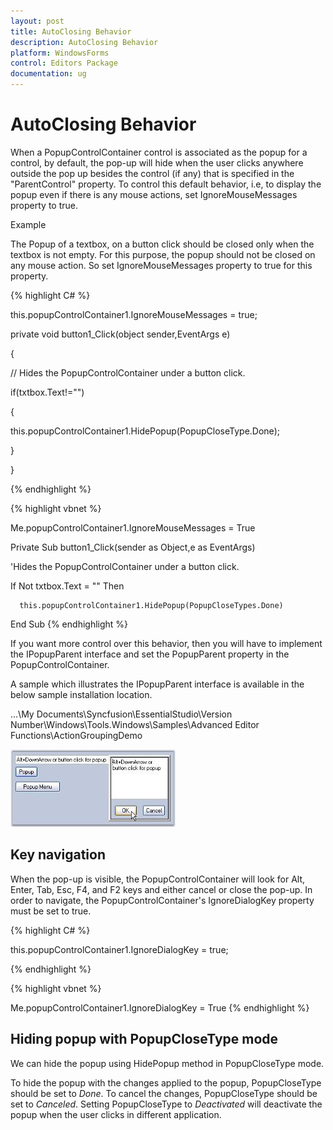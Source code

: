 ```yaml
---
layout: post
title: AutoClosing Behavior
description: AutoClosing Behavior
platform: WindowsForms
control: Editors Package
documentation: ug
---
```


# AutoClosing Behavior

When a PopupControlContainer control is associated as the popup for a control, by default, the pop-up will hide when the user clicks anywhere outside the pop up besides the control (if any) that is specified in the "ParentControl" property. To control this default behavior, i.e, to display the popup even if there is any mouse actions, set IgnoreMouseMessages property to true.

Example

The Popup of a textbox, on a button click should be closed only when the textbox is not empty. For this purpose, the popup should not be closed on any mouse action. So set IgnoreMouseMessages property to true for this property.



{% highlight C# %}



this.popupControlContainer1.IgnoreMouseMessages = true;



private void button1_Click(object sender,EventArgs e)

{

  // Hides the PopupControlContainer under a button click.

if(txtbox.Text!="") 

{

   this.popupControlContainer1.HidePopup(PopupCloseType.Done);

}

}


{% endhighlight %}




{% highlight vbnet %}


Me.popupControlContainer1.IgnoreMouseMessages = True



Private Sub button1_Click(sender as Object,e as EventArgs)

'Hides the PopupControlContainer under a button click.

If Not txtbox.Text = "" Then

      this.popupControlContainer1.HidePopup(PopupCloseTypes.Done)

End Sub
{% endhighlight %}


If you want more control over this behavior, then you will have to implement the IPopupParent interface and set the PopupParent property in the PopupControlContainer.

A sample which illustrates the IPopupParent interface is available in the below sample installation location.

…\My Documents\Syncfusion\EssentialStudio\Version Number\Windows\Tools.Windows\Samples\Advanced Editor Functions\ActionGroupingDemo

![](Container-Control-Images/Overview_img357.jpeg) 



## Key navigation

When the pop-up is visible, the PopupControlContainer will look for Alt, Enter, Tab, Esc, F4, and F2 keys and either cancel or close the pop-up. In order to navigate, the PopupControlContainer's IgnoreDialogKey property must be set to true. 



{% highlight C# %}

this.popupControlContainer1.IgnoreDialogKey = true;

{% endhighlight %}

{% highlight vbnet %}




Me.popupControlContainer1.IgnoreDialogKey = True
{% endhighlight %}

## Hiding popup with PopupCloseType mode

We can hide the popup using HidePopup method in PopupCloseType mode.

To hide the popup with the changes applied to the popup, PopupCloseType should be set to _Done_. To cancel the changes, PopupCloseType should be set to _Canceled_. Setting PopupCloseType to _Deactivated_ will deactivate the popup when the user clicks in different application.
